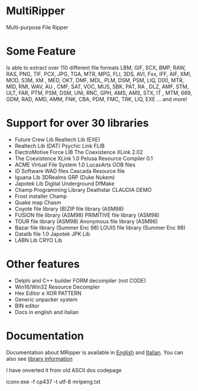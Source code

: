 # MultiRipper
Multi-purpose File Ripper


# Some Feature
Is able to extract over 110 different file formats
LBM, GIF, SCX, BMP, RAW, RAS, PNG, TIF, PCX, JPG, TGA, MTR, MPG, FLI, 3DS, AVI, Fxx, IFF, AIF, XMI, MOD, S3M, XM , MED, OKT, DMF, MDL, PLM, DSM, PSM, LIQ, D00, MTR, MID, RMI, WAV, AU , CMF, SAT, VOC, MUS, SBK, PAT, RA , DLZ, AMF, STM, ULT, FAR, PTM, PSM, DSM, UNI, RNC, GPH, AMS, AMS, STX, IT , MTM, 669, GDM, RAD, AMD, AMM, FNK, CBA, PDM, FMC, TRK, LIQ, EXE ... and more!

# Support for over 30 libraries
* Future Crew Lib 	Realtech Lib (EXE)
* Realtech Lib (DAT) 	Psychic Link FLIB
* ElectroMotive Force LIB 	The Coexistence XLink 2.02
* The Coexistence XLink 1.0 	Pelusa Resource Compiler 0.1
* ACME Virtual File System 1.0 	LucasArts GOB files
* iD Software WAD files 	Cascada Resource file
* Iguana Lib 	3DRealms GRP (Duke Nukem)
* Japotek Lib 	Digital Underground DfMake
* Champ Programming Library 	Deathstar CLAUDIA DEMO
* Frost installer 	Champ
* Quake map 	Chasm
* Coyote file library 	(B)ZIP file library (ASM98)
* FUSION file library (ASM98) 	PRIMITIVE file library (ASM98)
* TOUR file library (ASM98) 	Anonymous file library (ASM98)
* Bazar file library (Summer Enc 98) 	LOUIS file library (Summer Enc 98)
* Datalib file 1.0 	Japotek JPK Lib
* LABN Lib 	CRYO Lib

# Other features
* Delphi and C++ builder FORM decompiler (not CODE)
* Win16/Win32 Resource Decompler
* Hex Editor e XOR PATTERN
* Generic unpacker system
* BIN editor
* Docs in english and italian

# Documentation

Documentation about MRipper is available in [English](mripeng.md) and [Italian](mripita.md). You can also see [library information](mriplibs.md)

I have onverted it from old ASCII dos codepage

iconv.exe -f cp437 -t utf-8 mripeng.txt